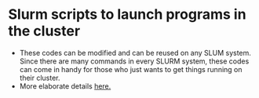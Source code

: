 # Slurm scripts to launch programs in the cluster

- These codes can be modified and can be reused on any SLUM system. Since there are many commands in every SLURM system, these codes can come in handy for those who just wants to get things running on their cluster.
- More elaborate details [here.](https://slurm.schedmd.com/documentation.html)
